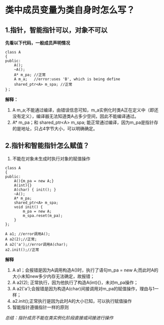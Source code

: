 # 类中成员变量为类自身时怎么写？
## 1.指针，智能指针可以，对象不可以
**先看以下代码，一般成员声明情况**
```
class A
{
public:
	A();
	~A();
	A* m_pa; //正常
	A m_a;   //error:uses 'B', which is being define   
	shared_ptr<A> m_spa; //正常
}；
```
**解释：**
1. A m_a;不能通过编译，由错误信息可知，m_a实例化时类A正在定义中（即还没有定义），编译器无法知道类A占多少空间，因此不能编译通过。
2. A* m_pa；和 shared_ptr&lt;A&gt; m_spa; 能正常通过编译，因为m_pa是指针存的是地址，只占4字节大小，可以明确确定。

## 2.指针和智能指针怎么赋值？
1. 不能在对象未生成时执行对象的赋值操作
```
class A
{
public:
	A(){m_pa = new A;}
	A(int){}
	A(char) { init(); }
	~A();
	A* m_pa;
	shared_ptr<A> m_spa;
	void init() {
		m_pa = new A;
		m_spa.reset(m_pa);
	}
};

A a1; //error调用A();
A a2(2);//正常;
A a2('a');//error调用A(char);
a2.init();//正常
```
**解释**
1. A a1；会报错是因为A调用构造A()时，执行了语句m_pa = new A;而此时A的大小未知new多少内存无法确定，故报错；
2. A a2(2); 正常执行，因为他执行了构造A(int){}，未对m_pa操作；
3. A a2('a');会报错是因为构造A(char)间接调用对m_pa的赋值操作，理由与1一样；
4. a2.init();正常执行是因为此时A的大小已知，可以执行赋值操作
5. 智能指针遵循指针一样的原则

*总结：指针成员不能在类实例化阶段直接或间接进行操作*

